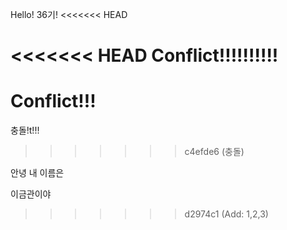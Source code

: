 Hello! 36기!
<<<<<<< HEAD

<<<<<<< HEAD
Conflict!!!!!!!!!!
=======
Conflict!!!
=======
충돌!t!!!
>>>>>>> c4efde6 (충돌)

안녕 내 이름은

이금관이야
>>>>>>> d2974c1 (Add: 1,2,3)
